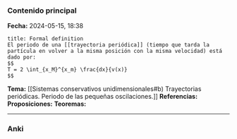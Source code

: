 ### Contenido principal

**Fecha:** 2024-05-15, 18:38

```ad-formal
title: Formal definition
El periodo de una [[trayectoria periódica]] (tiempo que tarda la partícula en volver a la misma posición con la misma velocidad) está dado por:
$$
T = 2 \int_{x_M}^{x_m} \frac{dx}{v(x)}
$$
```

**Tema:** [[Sistemas conservativos unidimensionales#b) Trayectorias periódicas. Periodo de las pequeñas oscilaciones.]]
**Referencias:**
**Proposiciones:**
**Teoremas:**

---
### Anki
